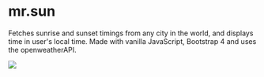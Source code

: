 # mr.sun

Fetches sunrise and sunset timings from any city in the world, and displays time in user's local time. Made with vanilla JavaScript, Bootstrap 4 and uses the openweatherAPI.

<img src="https://i.imgur.com/C6Wcscv.png" />
